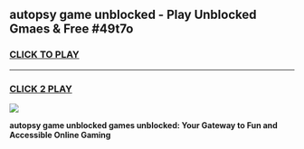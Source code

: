 
## autopsy game unblocked - Play Unblocked Gmaes & Free #49t7o
<h3>
<a href="https://premium.freeplayer.one?title=autopsy_game_unblocked&ref=03M">CLICK TO PLAY</a></h3>
<hr>

<h3>
<a href="https://premium.freeplayer.one?title=autopsy_game_unblocked&ref=03M">CLICK 2 PLAY</a>
  
</h3>

<a href="https://premium.freeplayer.one?title=autopsy_game_unblocked&ref=03M"><img src="https://clearcache.store/games.png"></a>


**autopsy game unblocked games unblocked: Your Gateway to Fun and Accessible Online Gaming**
